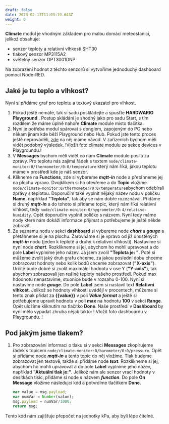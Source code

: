 ```yaml
---
draft: false
date: 2023-02-13T11:03:19.643Z
weight: 0
---
```

**Climate** modul je vhodným základem pro malou domácí meteostanici, jelikož obsahuje:

- senzor teploty a relativní vlhkosti SHT30
- tlakový senzor MP3115A2
- světelný senzor OPT3001DNP


Na zobrazení hodnot z těchto senzorů si vytvoříme jednoduchý dashboard pomocí Node-RED. 

## Jaké je tu teplo a vlhkost? 

Nyní si přidáme graf pro teplotu a textový ukazatel pro vlhkost.

1. Pokud ještě nemáte, tak si sadu poskládejte a spusťte **HARDWARIO Playground** . Postup skládání je shodný jako pro sadu Start, s tím rozdílem že máme úplně nahoře **Climate** module místo tlačítka. 
2. Nyní je potřeba modul spárovat s donglem, zapojeným do PC nebo někam jinam kde běží Playground nebo Hub. Pokud jste tento proces ještě neprováděli, [zde](https://www.hardwario.com/cs/education/tutorials/jak-sparovat-kit/) na něj máme návod. V zařízeních bychom měli vidět podobný výsledek. 
!Vložit foto climate modulu ze sekce devices v Playgroundu.! 
3. V **Messages** bychom měli vidět co nám **Climate** module posílá za zprávy. Pro teplotu nás zajímá řádek s textem `node/climate-monitor:0/thermometer/0:0/temperature` který nám říká, jakou teplotu máme v prostředí kde je náš senzor. 
4. Klikneme na **Functions**, zde si vybereme **_mqtt-in_** node a přetáhneme jej na plochu vpravo. Dvojklikem si ho otevřeme a do **Topic** vložíme `node/climate-monitor:0/thermometer/0:0/temperature`abychom odebírali zprávy s teplotou. Doporučím také vyplnit nějaký název nodu v políčku **Name**, například **"Teplota"**, tak aby se nám dobře rozeznával. Přidáme si druhý **_mqtt-in_** a do tohoto si přidáme topic, který nám říká relativní vlhkost, tedy `node/climate-monitor:0/hygrometer/0:4/relative-humidity`. Opět doporučím vyplnit políčko s názvem. Nyní tedy máme nody které nám dokáží informace přijímat a potřebujeme je ještě někde zobrazit.
5. Ze seznamu nodu v sekci **dashboard** si vybereme node **_chart_** a **_gauge_** a přetáhneme si je na plochu. Zarovnáme si je vpravo od již umístěných **_mqtt-in_** nodu (jeden k teplotě a druhý k relativní vlhkosti). 
Nastavíme si nyní node **_chart_**. Rozklikneme si jej, abychom ho mohli upravovat a do pole **Label** vyplníme jeho název. Já jsem zvolil **"Teplota je: "**. Poté si můžeme zvolit jaký druh grafu chceme, za jakou poslední dobu chceme zobrazovat hodnoty nebo kolik bodů chceme zobrazovat (**"X-axis"**). Určitě bude dobré si zvolit maximální hodnotu v ose Y (**"Y-axis"**), tak abychom zobrazovali jen reálné teploty našeho prostředí. Pokud max hdodnotu nenastavíme, stuonice bude v rozsahu 0-100. 
Nyní si nastavíme node **_gauge_**. Do pole **Label** jsem si nastavil text **Relativní vlhkost**. Jelikož se hodnoty vlhkosti uvádějí v procentech, můžeme si tento znak přidat za **{{value}}** v poli **_Value format_** a ještě si potřebujeme upravit hodnotu v poli **max** na hodnotu **100** v sekci **Range**. Opět uložíme kliknutím na tlačítko **Done**. 
Naše prostředí v **Dashboard** by nyní mělo vypadat zhruba nějak takto: 
! Vložit foto dashboardu v Playgroundu. ! 

## Pod jakým jsme tlakem? 

1. Pro zobrazování informací o tlaku si v sekci **Messages** zkopírujeme řádek s topicem `node/climate-monitor:0/barometer/0:0/pressure`. Opět si přidáme node **_mqtt-in_** a tento topic do něj vložíme. Tlak budeme zobrazovat jen textově, takže si přidáme node **_text_**. Rozklikneme si jej, abychom ho mohli upravovat a do pole **Label** vyplníme jeho název, například **"Aktuální tlak je:"**. Jelikož nám ale senzor vrací hodnoty v desítkách tisíc, přidáme si node s názvem **_function_**. Do pole **On Message** vložíme následujcí kód a potvrdíme tlačítkem **Done**.

    ```js
    var value = msg.payload;
    var numVar = Number(value);
    msg.payload = numVar/1000;
    return msg;
    ```
Tento kód nám zajišťuje přepočet na jednotky kPa, aby byli lépe čitelné.